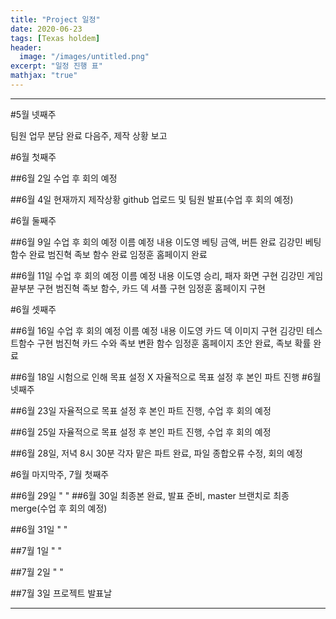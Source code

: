 ```yaml
---
title: "Project 일정"
date: 2020-06-23
tags: [Texas holdem]
header:
  image: "/images/untitled.png"
excerpt: "일정 진행 표"
mathjax: "true"
---
```



---------------------------
#5월 넷째주

팀원 업무 분담 완료
다음주, 제작 상황 보고

#6월 첫째주

##6월 2일
수업 후 회의 예정

##6월 4일
현재까지 제작상황 github 업로드 및 팀원 발표(수업 후 회의 예정)

#6월 둘째주

##6월 9일
수업 후 회의 예정
이름	예정 내용
이도영	베팅 금액, 버튼 완료
김강민	베팅 함수 완료
범진혁	족보 함수 완료
임정훈	홈페이지 완료

##6월 11일
수업 후 회의 예정
이름	예정 내용
이도영	승리, 패자 화면 구현
김강민	게임 끝부분 구현
범진혁	족보 함수, 카드 덱 셔플 구현
임정훈	홈페이지 구현

#6월 셋째주

##6월 16일
수업 후 회의 예정
이름	예정 내용
이도영	카드 덱 이미지 구현
김강민	테스트함수 구현
범진혁	카드 수와 족보 변환 함수
임정훈	홈페이지 초안 완료, 족보 확률 완료

##6월 18일
시험으로 인해 목표 설정 X
자율적으로 목표 설정 후 본인 파트 진행
#6월 넷째주

##6월 23일
자율적으로 목표 설정 후 본인 파트 진행, 수업 후 회의 예정

##6월 25일
자율적으로 목표 설정 후 본인 파트 진행, 수업 후 회의 예정

##6월 28일, 저녁 8시 30분
각자 맡은 파트 완료, 파일 종합오류 수정, 회의 예정

#6월 마지막주, 7월 첫째주

##6월 29일
" "
##6월 30일
최종본 완료, 발표 준비, master 브랜치로 최종 merge(수업 후 회의 예정)

##6월 31일
" "

##7월 1일
" "

##7월 2일
" "

##7월 3일
프로젝트 발표날

---------------------------